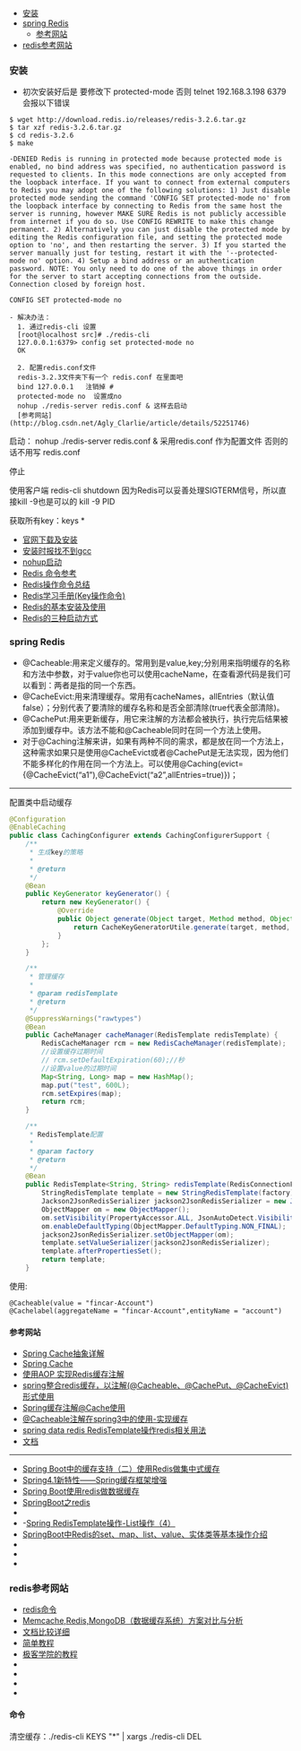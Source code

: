 <!-- toc -->

- [安装](#安装)
- [spring Redis](#spring-redis)
  - [参考网站](#参考网站)
- [redis参考网站](#redis参考网站)

<!-- tocstop -->



### 安装

- 初次安装好后是 要修改下 protected-mode 否则 telnet 192.168.3.198 6379 会报以下错误

```
$ wget http://download.redis.io/releases/redis-3.2.6.tar.gz
$ tar xzf redis-3.2.6.tar.gz
$ cd redis-3.2.6
$ make
```



```
-DENIED Redis is running in protected mode because protected mode is enabled, no bind address was specified, no authentication password is requested to clients. In this mode connections are only accepted from the loopback interface. If you want to connect from external computers to Redis you may adopt one of the following solutions: 1) Just disable protected mode sending the command 'CONFIG SET protected-mode no' from the loopback interface by connecting to Redis from the same host the server is running, however MAKE SURE Redis is not publicly accessible from internet if you do so. Use CONFIG REWRITE to make this change permanent. 2) Alternatively you can just disable the protected mode by editing the Redis configuration file, and setting the protected mode option to 'no', and then restarting the server. 3) If you started the server manually just for testing, restart it with the '--protected-mode no' option. 4) Setup a bind address or an authentication password. NOTE: You only need to do one of the above things in order for the server to start accepting connections from the outside.
Connection closed by foreign host.

CONFIG SET protected-mode no

- 解决办法：
  1. 通过redis-cli 设置
  [root@localhost src]# ./redis-cli
  127.0.0.1:6379> config set protected-mode no
  OK

  2. 配置redis.conf文件
  redis-3.2.3文件夹下有一个 redis.conf 在里面吧
  bind 127.0.0.1   注销掉 #
  protected-mode no  设置成no
  nohup ./redis-server redis.conf & 这样去启动
  [参考网站](http://blog.csdn.net/Agly_Clarlie/article/details/52251746)
```
启动： nohup ./redis-server redis.conf &
  采用redis.conf 作为配置文件 否则的话不用写 redis.conf


停止

使用客户端
redis-cli shutdown
因为Redis可以妥善处理SIGTERM信号，所以直接kill -9也是可以的
kill -9 PID

获取所有key：keys *

- [官网下载及安装](http://redis.io/download)
- [安装时报找不到gcc](http://blog.csdn.net/xie0812/article/details/22064167)
- [nohup启动](http://www.cnblogs.com/allenblogs/archive/2011/05/19/2051136.html)
- [Redis 命令参考](http://doc.redisfans.com/)
- [Redis操作命令总结](http://www.jb51.net/article/61793.htm)
- [Redis学习手册(Key操作命令)](http://www.cnblogs.com/stephen-liu74/archive/2012/03/26/2356951.html)
- [Redis的基本安装及使用](http://www.cnblogs.com/nick-huang/p/5762565.html)
- [Redis的三种启动方式](http://www.tuicool.com/articles/aQbQ3u)

### spring Redis

- @Cacheable:用来定义缓存的。常用到是value,key;分别用来指明缓存的名称和方法中参数，对于value你也可以使用cacheName，在查看源代码是我们可以看到：两者是指的同一个东西。
- @CacheEvict:用来清理缓存。常用有cacheNames，allEntries（默认值false）；分别代表了要清除的缓存名称和是否全部清除(true代表全部清除)。
- @CachePut:用来更新缓存，用它来注解的方法都会被执行，执行完后结果被添加到缓存中。该方法不能和@Cacheable同时在同一个方法上使用。
- 对于@Caching注解来讲，如果有两种不同的需求，都是放在同一个方法上，这种需求如果只是使用@CacheEvict或者@CachePut是无法实现，因为他们不能多样化的作用在同一个方法上。可以使用@Caching(evict={@CacheEvict(“a1”),@CacheEvict(“a2”,allEntries=true)})；
----
配置类中启动缓存
```java
@Configuration
@EnableCaching
public class CachingConfigurer extends CachingConfigurerSupport {
    /**
     * 生成key的策略
     *
     * @return
     */
    @Bean
    public KeyGenerator keyGenerator() {
        return new KeyGenerator() {
            @Override
            public Object generate(Object target, Method method, Object... params) {
                return CacheKeyGeneratorUtile.generate(target, method, params);
            }
        };
    }

    /**
     * 管理缓存
     *
     * @param redisTemplate
     * @return
     */
    @SuppressWarnings("rawtypes")
    @Bean
    public CacheManager cacheManager(RedisTemplate redisTemplate) {
        RedisCacheManager rcm = new RedisCacheManager(redisTemplate);
        //设置缓存过期时间
        // rcm.setDefaultExpiration(60);//秒
        //设置value的过期时间
        Map<String, Long> map = new HashMap();
        map.put("test", 600L);
        rcm.setExpires(map);
        return rcm;
    }

    /**
     * RedisTemplate配置
     *
     * @param factory
     * @return
     */
    @Bean
    public RedisTemplate<String, String> redisTemplate(RedisConnectionFactory factory) {
        StringRedisTemplate template = new StringRedisTemplate(factory);
        Jackson2JsonRedisSerializer jackson2JsonRedisSerializer = new Jackson2JsonRedisSerializer(Object.class);
        ObjectMapper om = new ObjectMapper();
        om.setVisibility(PropertyAccessor.ALL, JsonAutoDetect.Visibility.ANY);
        om.enableDefaultTyping(ObjectMapper.DefaultTyping.NON_FINAL);
        jackson2JsonRedisSerializer.setObjectMapper(om);
        template.setValueSerializer(jackson2JsonRedisSerializer);
        template.afterPropertiesSet();
        return template;
    }
```
使用:
```
@Cacheable(value = "fincar-Account")
@Cachelabel(aggregateName = "fincar-Account",entityName = "account")

```
  #### 参考网站
- [Spring Cache抽象详解](http://jinnianshilongnian.iteye.com/blog/2001040)
- [Spring Cache](http://www.cnblogs.com/rollenholt/p/4202631.html)
- [使用AOP 实现Redis缓存注解](http://www.tuicool.com/articles/beUVjyB)
- [ spring整合redis缓存，以注解(@Cacheable、@CachePut、@CacheEvict)形式使用](http://blog.csdn.net/aqsunkai/article/details/51758900)
- [Spring缓存注解@Cache使用](http://tom-seed.iteye.com/blog/2104430)
- [@Cacheable注解在spring3中的使用-实现缓存]()
- [spring data redis RedisTemplate操作redis相关用法](http://blog.mkfree.com/posts/515835d1975a30cc561dc35d)
- [文档](http://www.redis.cn/documentation.html)

----
- [Spring Boot中的缓存支持（二）使用Redis做集中式缓存](http://blog.didispace.com/springbootcache2/)
- [Spring4.1新特性——Spring缓存框架增强](http://www.tuicool.com/articles/vEV7Bz)
- [Spring Boot使用redis做数据缓存](http://wiselyman.iteye.com/blog/2184884)
- [SpringBoot之redis](http://my.oschina.net/wangnian/blog/661389)
- [](http://jinnianshilongnian.iteye.com/blog/2001040)
- -[Spring RedisTemplate操作-List操作（4）](http://www.cnblogs.com/aoeiuv/p/6760742.html)
- [SpringBoot中Redis的set、map、list、value、实体类等基本操作介绍](http://blog.csdn.net/linzhiqiang0316/article/details/52711908)
- []()
- []()
- []()


### redis参考网站

- [redis命令](http://www.yiibai.com/redis/keys_ttl.html)
- [Memcache,Redis,MongoDB（数据缓存系统）方案对比与分析](http://blog.csdn.net/suifeng3051/article/details/23739295)
- [文档比较详细]([[http://www.redis.cn/documentation.html]])
- [简单教程](http://www.runoob.com/redis/redis-commands.html)
- [极客学院的教程](http://wiki.jikexueyuan.com/project/all-about-redis/DataStructure/key/expire.html)
- []()
- []()
- []()
- []()

#### 命令

清空缓存：./redis-cli KEYS "*" | xargs ./redis-cli DEL